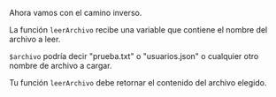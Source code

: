 Ahora vamos con el camino inverso.

La función `leerArchivo` recibe una variable que contiene el nombre del archivo a leer.

`$archivo` podría decir "prueba.txt" o "usuarios.json" o cualquier otro nombre de archivo a cargar.

Tu función `leerArchivo` debe retornar el contenido del archivo elegido.
